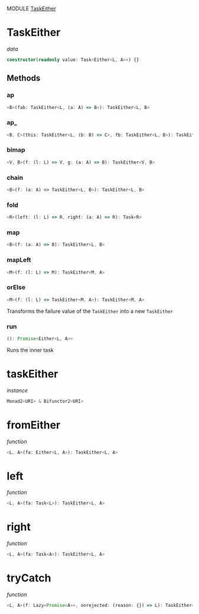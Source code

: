 MODULE [TaskEither](https://github.com/gcanti/fp-ts/blob/master/src/TaskEither.ts)

# TaskEither

_data_

```ts
constructor(readonly value: Task<Either<L, A>>) {}
```

## Methods

### ap

```ts
<B>(fab: TaskEither<L, (a: A) => B>): TaskEither<L, B>
```

### ap_

```ts
<B, C>(this: TaskEither<L, (b: B) => C>, fb: TaskEither<L, B>): TaskEither<L, C>
```

### bimap

```ts
<V, B>(f: (l: L) => V, g: (a: A) => B): TaskEither<V, B>
```

### chain

```ts
<B>(f: (a: A) => TaskEither<L, B>): TaskEither<L, B>
```

### fold

```ts
<R>(left: (l: L) => R, right: (a: A) => R): Task<R>
```

### map

```ts
<B>(f: (a: A) => B): TaskEither<L, B>
```

### mapLeft

```ts
<M>(f: (l: L) => M): TaskEither<M, A>
```

### orElse

```ts
<M>(f: (l: L) => TaskEither<M, A>): TaskEither<M, A>
```

Transforms the failure value of the `TaskEither` into a new `TaskEither`

### run

```ts
(): Promise<Either<L, A>>
```

Runs the inner task

# taskEither

_instance_

```ts
Monad2<URI> & Bifunctor2<URI>
```

# fromEither

_function_

```ts
<L, A>(fa: Either<L, A>): TaskEither<L, A>
```

# left

_function_

```ts
<L, A>(fa: Task<L>): TaskEither<L, A>
```

# right

_function_

```ts
<L, A>(fa: Task<A>): TaskEither<L, A>
```

# tryCatch

_function_

```ts
<L, A>(f: Lazy<Promise<A>>, onrejected: (reason: {}) => L): TaskEither<L, A>
```
